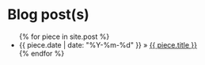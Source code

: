 # Blog post(s)
<ul class="posts">
    {% for piece in site.post %}
    <li>
        <span>{{ piece.date | date: "%Y-%m-%d" }}</span> &raquo;
        <a
            href="{{ piece.url }}"
            >{{ piece.title }}</a
        >
    </li>
    {% endfor %}
</ul>
